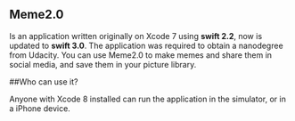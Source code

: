 

## Meme2.0 
Is an application written originally on Xcode 7 using **swift 2.2**, now is updated to **swift 3.0**. The application 
was required to obtain a nanodegree from Udacity. You can use Meme2.0 to make memes and share them in social media,
and save them in your picture library. 

##Who can use it?

Anyone with Xcode 8 installed can run the application in the simulator, or in a iPhone device. 
